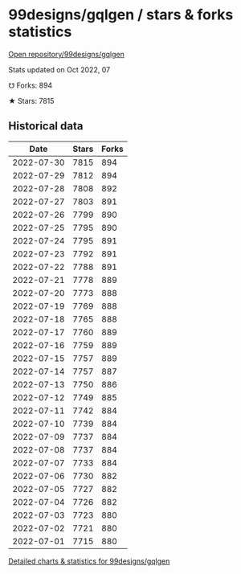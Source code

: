 # 99designs/gqlgen / stars & forks statistics

[Open repository/99designs/gqlgen](https://github.com/99designs/gqlgen)

Stats updated on Oct 2022, 07

☋ Forks: 894

★ Stars: 7815

## Historical data
| Date | Stars | Forks |
|------|-------|-------|
| 2022-07-30 | 7815 | 894 | 
| 2022-07-29 | 7812 | 894 | 
| 2022-07-28 | 7808 | 892 | 
| 2022-07-27 | 7803 | 891 | 
| 2022-07-26 | 7799 | 890 | 
| 2022-07-25 | 7795 | 890 | 
| 2022-07-24 | 7795 | 891 | 
| 2022-07-23 | 7792 | 891 | 
| 2022-07-22 | 7788 | 891 | 
| 2022-07-21 | 7778 | 889 | 
| 2022-07-20 | 7773 | 888 | 
| 2022-07-19 | 7769 | 888 | 
| 2022-07-18 | 7765 | 888 | 
| 2022-07-17 | 7760 | 889 | 
| 2022-07-16 | 7759 | 889 | 
| 2022-07-15 | 7757 | 889 | 
| 2022-07-14 | 7757 | 887 | 
| 2022-07-13 | 7750 | 886 | 
| 2022-07-12 | 7749 | 885 | 
| 2022-07-11 | 7742 | 884 | 
| 2022-07-10 | 7739 | 884 | 
| 2022-07-09 | 7737 | 884 | 
| 2022-07-08 | 7737 | 884 | 
| 2022-07-07 | 7733 | 884 | 
| 2022-07-06 | 7730 | 882 | 
| 2022-07-05 | 7727 | 882 | 
| 2022-07-04 | 7726 | 882 | 
| 2022-07-03 | 7723 | 880 | 
| 2022-07-02 | 7721 | 880 | 
| 2022-07-01 | 7715 | 880 | 


[Detailed charts & statistics for 99designs/gqlgen](https://reviewgithub.com/rep/99designs/gqlgen)
